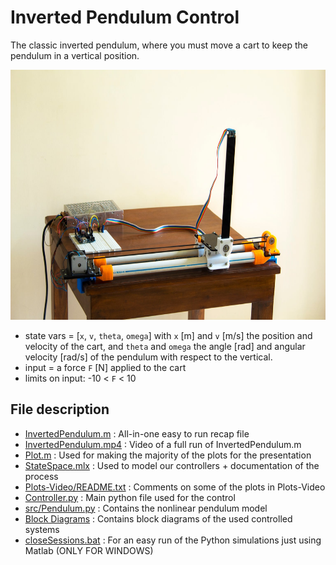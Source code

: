 # Inverted Pendulum Control

The classic inverted pendulum, where you must move a cart to keep the pendulum in a vertical position.

<img src="pictures/invertedpendulum.jpg" alt="drawing" height="400"/>

* state vars = [`x`, `v`, `theta`, `omega`] with `x` [m] and `v` [m/s] the position and velocity of the cart, and `theta` and `omega` the angle [rad] and angular velocity [rad/s] of the pendulum with respect to the vertical.
* input = a force `F` [N] applied to the cart
* limits on input: -10 < `F` < 10

## File description

* [InvertedPendulum.m](https://github.com/AlexVanMechelen/arduino/blob/master/InvertedPendulum.m) :  All-in-one easy to run recap file
* [InvertedPendulum.mp4](https://github.com/AlexVanMechelen/arduino/blob/master/InvertedPendulum.mp4) :  Video of a full run of InvertedPendulum.m
* [Plot.m](https://github.com/AlexVanMechelen/arduino/blob/master/Plot.m) :  Used for making the majority of the plots for the presentation
* [StateSpace.mlx](https://github.com/AlexVanMechelen/arduino/blob/master/StateSpace.mlx) :  Used to model our controllers + documentation of the process
* [Plots-Video/README.txt](https://github.com/AlexVanMechelen/arduino/blob/master/Plots-Video/README.txt) :  Comments on some of the plots in Plots-Video
* [Controller.py](https://github.com/AlexVanMechelen/arduino/blob/master/controller.py) :  Main python file used for the control
* [src/Pendulum.py](https://github.com/AlexVanMechelen/arduino/blob/master/src/pendulum.py) :  Contains the nonlinear pendulum model
* [Block Diagrams](https://github.com/AlexVanMechelen/arduino/tree/master/Diagrammen) : Contains block diagrams of the used controlled systems
* [closeSessions.bat](https://github.com/AlexVanMechelen/arduino/blob/master/closeSessions.bat) :  For an easy run of the Python simulations just using Matlab (ONLY FOR WINDOWS)

